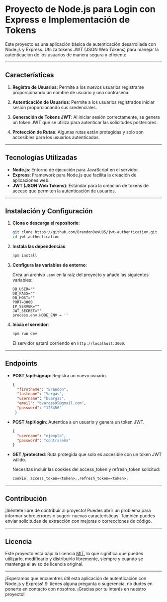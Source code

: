 # Proyecto de Node.js para Login con Express e Implementación de Tokens

Este proyecto es una aplicación básica de autenticación desarrollada con Node.js y Express. Utiliza tokens JWT (JSON Web Tokens) para manejar la autenticación de los usuarios de manera segura y eficiente.

---

## Características

1. **Registro de Usuarios**: Permite a los nuevos usuarios registrarse proporcionando un nombre de usuario y una contraseña.

2. **Autenticación de Usuarios**: Permite a los usuarios registrados iniciar sesión proporcionando sus credenciales.

3. **Generación de Tokens JWT**: Al iniciar sesión correctamente, se genera un token JWT que se utiliza para autenticar las solicitudes posteriores.

4. **Protección de Rutas**: Algunas rutas están protegidas y solo son accesibles para los usuarios autenticados.

---

## Tecnologías Utilizadas

- **Node.js**: Entorno de ejecución para JavaScript en el servidor.
- **Express**: Framework para Node.js que facilita la creación de aplicaciones web.
- **JWT (JSON Web Tokens)**: Estándar para la creación de tokens de acceso que permiten la autenticación de usuarios.

---

## Instalación y Configuración

1. **Clona o descarga el repositorio**:

   ```bash
   git clone https://github.com/BrandonDevU95/jwt-authentication.git
   cd jwt-authentication
   ```

2. **Instala las dependencias**:

   ```bash
   npm install
   ```

3. **Configura las variables de entorno**:

   Crea un archivo `.env` en la raíz del proyecto y añade las siguientes variables:

   ```env
   DB_USER=""
   DB_PASS=""
   DB_HOST=""
   PORT=3000
   IP_SERVER=""
   JWT_SECRET=""
   process.env.NODE_ENV = ''
   ```

4. **Inicia el servidor**:

   ```bash
   npm run dev
   ```

   El servidor estará corriendo en `http://localhost:3000`.

---

## Endpoints

- **POST /api/signup**: Registra un nuevo usuario.
  
  ```json
  {
    "firstname": "Brandon",
    "lastname": "Vargas",
    "username": "bvargas",
    "email": "bvargas95@gmail.com",
    "password": "123456"
   }
  ```

- **POST /api/login**: Autentica a un usuario y genera un token JWT.

  ```json
  {
    "username": "ejemplo",
    "password": "contraseña"
  }
  ```

- **GET /protected**: Ruta protegida que solo es accesible con un token JWT válido. 

  Necesitas incluir las cookies del access_token y refresh_token solicitud:

  ```
  Cookie: access_token=<token>;,refresh_token=<token>;

  ```

---

## Contribución

¡Siéntete libre de contribuir al proyecto! Puedes abrir un problema para informar sobre errores o sugerir nuevas características. También puedes enviar solicitudes de extracción con mejoras o correcciones de código.

---

## Licencia

Este proyecto está bajo la licencia [MIT](https://opensource.org/licenses/MIT), lo que significa que puedes utilizarlo, modificarlo y distribuirlo libremente, siempre y cuando se mantenga el aviso de licencia original.

---

¡Esperamos que encuentres útil esta aplicación de autenticación con Node.js y Express! Si tienes alguna pregunta o sugerencia, no dudes en ponerte en contacto con nosotros. ¡Gracias por tu interés en nuestro proyecto!
